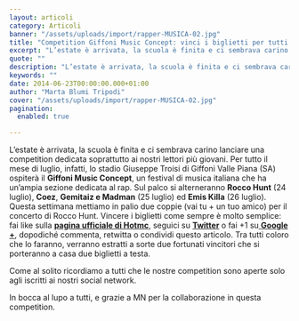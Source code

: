 ```yaml
---
layout: articoli
category: Articoli
banner: "/assets/uploads/import/rapper-MUSICA-02.jpg"
title: "Competition Giffoni Music Concept: vinci i biglietti per tutti i concerti rap!"
excerpt: "L’estate è arrivata, la scuola è finita e ci sembrava carino lanciare una competition dedicata soprattutto ai nostri lettori più giovani. Per tutto il mese di luglio, infatti, lo stadio Giuseppe Troisi di Giffoni Valle Piana (SA) ospiterà il Giffoni Music Concept, un festival di musica italiana che ha un’ampia sezione dedicata al rap. Sul [&hellip"
quote: ""
description: "L’estate è arrivata, la scuola è finita e ci sembrava carino lanciare una competition dedicata soprattutto ai nostri lettori più giovani. Per tutto il mese di luglio, infatti, lo stadio Giuseppe Troisi di Giffoni Valle Piana (SA) ospiterà il Giffoni Music Concept, un festival di musica italiana che ha un’ampia sezione dedicata al rap. Sul [&hellip"
keywords: ""
date: 2014-06-23T00:00:00.000+01:00
author: "Marta Blumi Tripodi"
cover: "/assets/uploads/import/rapper-MUSICA-02.jpg"
pagination:
  enabled: true

---
```


[](https://hotmc.com/wp-content/uploads/2014/06/rapper-MUSICA-02.jpg)

L’estate è arrivata, la scuola è finita e ci sembrava carino lanciare una competition dedicata soprattutto ai nostri lettori più giovani. Per tutto il mese di luglio, infatti, lo stadio Giuseppe Troisi di Giffoni Valle Piana (SA) ospiterà il **Giffoni Music Concept**, un festival di musica italiana che ha un’ampia sezione dedicata al rap. Sul palco si alterneranno **Rocco Hunt** (24 luglio), **Coez**, **Gemitaiz e Madman** (25 luglio) ed **Emis Killa** (26 luglio). Questa settimana mettiamo in palio due coppie (vai tu + un tuo amico) per il concerto di Rocco Hunt. Vincere i biglietti come sempre è molto semplice: fai like sulla [**pagina ufficiale di Hotmc**](https://www.facebook.com/hotmcmag "https://www.facebook.com/hotmcmag"), seguici su [**Twitter**](https://www.twitter.com/hotmcmag "http://www.twitter.com/hotmcmag") o fai +1 su[ **Google +**](https://plus.google.com/u/0/b/111205470567886985739/111205470567886985739/posts "https://plus.google.com/u/0/b/111205470567886985739/111205470567886985739/posts"), dopodiché commenta, retwitta o condividi questo articolo. Tra tutti coloro che lo faranno, verranno estratti a sorte due fortunati vincitori che si porteranno a casa due biglietti a testa.

Come al solito ricordiamo a tutti che le nostre competition sono aperte solo agli iscritti ai nostri social network.

In bocca al lupo a tutti, e grazie a MN per la collaborazione in questa competition.